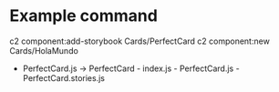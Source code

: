 # Example command

c2 component:add-storybook Cards/PerfectCard
c2 component:new Cards/HolaMundo

- PerfectCard.js -> PerfectCard
                  - index.js
                  - PerfectCard.js
                  - PerfectCard.stories.js
